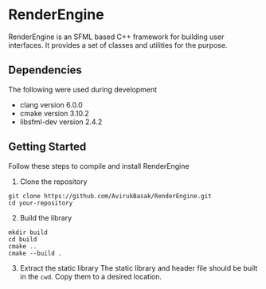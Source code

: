 # RenderEngine

RenderEngine is an SFML based C++ framework for building user interfaces.
It provides a set of classes and utilities for the purpose.

## Dependencies

The following were used during development

- clang version 6.0.0
- cmake version 3.10.2
- libsfml-dev version 2.4.2

## Getting Started

Follow these steps to compile and install RenderEngine

1. Clone the repository
```shell
git clone https://github.com/AvirukBasak/RenderEngine.git
cd your-repository
```

2. Build the library
```shell
mkdir build
cd build
cmake ..
cmake --build .
```

3. Extract the static library
The static library and header file should be built in the `cwd`.
Copy them to a desired location.
